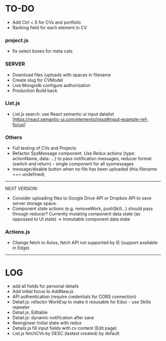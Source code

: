 TO-DO
======

- Add Ctrl + S for CVs and portfolio
- Ranking field for each element in CV

### project.js
- fix select boxes for meta cats

### SERVER

- Download files /uploads with spaces in filename
- Create slug for CVModel
- Live Mongodb configure authorization
- Production Build back

### List.js

- List.js search: use React semantic ui input datalist [https://react.semantic-ui.com/elements/input#input-example-ref-focus]


### Others

- Full testing of CVs and Projects
- Refactor SysMessage component. Use Redux actions {type: actionName, data: ...} to pass notification messages, reducer format (switch and return) - single component for all sysmessages
- message/disable button when no file has been uploaded  (this.filename === undefined)


***
NEXT VERSION:

- Consider uploading files to Google Drive API or Dropbox API to save server storage space.
- Component state actions (e.g. removeWork, pushSkill...) should pass through reducer? Currently mutating component data state (as oppossed to UI state) -> Immutable component data state

### Actions.js

- Change fetch to Axios, fetch API not supported by IE (support available in Edge)

***

LOG
======
- add all fields for personal details
- Add initial focus to AddNew.js 
- API authentication (require credentials for CORS connection)
- Detail.js: refactor WorkExp to make it resusable for Educ - use Skills repeater
- Detail.js: Editable
- Detail.js: dynamic notification after save
- Reengineer Initial state with redux
- Details.js fill input fields with cv content (Edit page)
- List.js fetchCVs by DESC (lastest created) by default